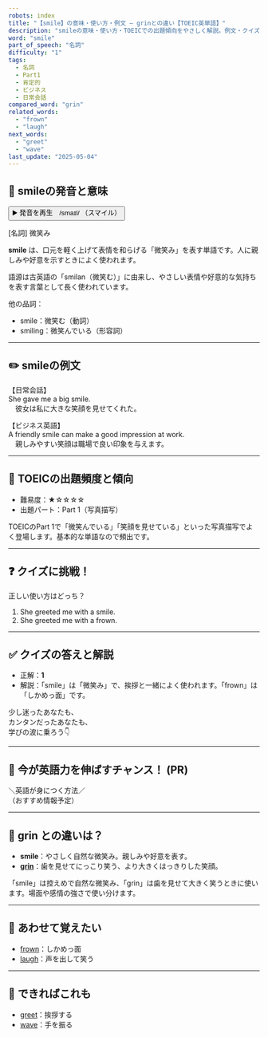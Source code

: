 ```yaml
---
robots: index
title: "【smile】の意味・使い方・例文 ― grinとの違い【TOEIC英単語】"
description: "smileの意味・使い方・TOEICでの出題傾向をやさしく解説。例文・クイズ付きでgrinとの違いもわかりやすく学べます。"
word: "smile"
part_of_speech: "名詞"
difficulty: "1"
tags:
  - 名詞
  - Part1
  - 肯定的
  - ビジネス
  - 日常会話
compared_word: "grin"
related_words:
  - "frown"
  - "laugh"
next_words:
  - "greet"
  - "wave"
last_update: "2025-05-04"
---
```


## 🔰 smileの発音と意味

<button class="play-audio" onclick="playTTS('smile')">
  <span class="play-audio-main">
    ▶️ 発音を再生　/smaɪl/
  </span>
  <span class="play-audio-sub">
    （スマイル）
  </span>
</button>

[名詞] 微笑み

**smile** は、口元を軽く上げて表情を和らげる「微笑み」を表す単語です。人に親しみや好意を示すときによく使われます。

語源は古英語の「smilan（微笑む）」に由来し、やさしい表情や好意的な気持ちを表す言葉として長く使われています。

他の品詞：  
- smile：微笑む（動詞）
- smiling：微笑んでいる（形容詞）

---

## ✏️ smileの例文

【日常会話】  
She gave me a big smile.  
　彼女は私に大きな笑顔を見せてくれた。

【ビジネス英語】  
A friendly smile can make a good impression at work.  
　親しみやすい笑顔は職場で良い印象を与えます。

---

## 🎯 TOEICの出題頻度と傾向

- 難易度：★☆☆☆☆
- 出題パート：Part 1（写真描写）

TOEICのPart 1で「微笑んでいる」「笑顔を見せている」といった写真描写でよく登場します。基本的な単語なので頻出です。

---

## ❓ クイズに挑戦！

正しい使い方はどっち？

1. She greeted me with a smile.  
2. She greeted me with a frown.

---

## ✅ クイズの答えと解説

- 正解：**1**
- 解説：「smile」は「微笑み」で、挨拶と一緒によく使われます。「frown」は「しかめっ面」です。

少し迷ったあなたも、  
カンタンだったあなたも、  
学びの波に乗ろう👇️

---

## 🚀 今が英語力を伸ばすチャンス！ (PR)

<div class="info-center">
＼英語が身につく方法／<br>  
（おすすめ情報予定）
</div>

---

## 🤔  grin との違いは？

- **smile**：やさしく自然な微笑み。親しみや好意を表す。
- **[grin](/word/grin/)**：歯を見せてにっこり笑う、より大きくはっきりした笑顔。

「smile」は控えめで自然な微笑み、「grin」は歯を見せて大きく笑うときに使います。場面や感情の強さで使い分けます。

---

## 🧩 あわせて覚えたい

- [frown](/word/frown/)：しかめっ面
- [laugh](/word/laugh/)：声を出して笑う

---

## 📖 できればこれも

- [greet](/word/greet/)：挨拶する
- [wave](/word/wave/)：手を振る

<!-- cvid: aid01_bid00 -->
